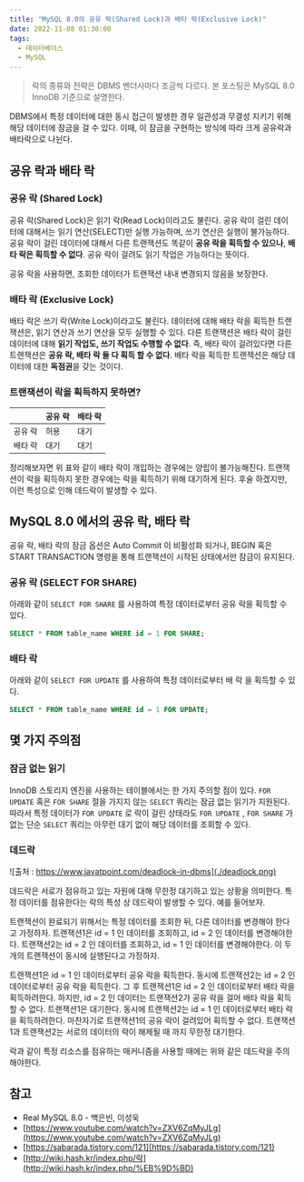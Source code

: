 ```yaml
---
title: "MySQL 8.0의 공유 락(Shared Lock)과 배타 락(Exclusive Lock)"
date: 2022-11-08 01:30:00
tags:
  - 데이터베이스
  - MySQL
---
```


> 락의 종류와 전략은 DBMS 벤더사마다 조금씩 다르다. 본 포스팅은 MySQL 8.0 InnoDB 기준으로 설명한다.

DBMS에서 특정 데이터에 대한 동시 접근이 발생한 경우 일관성과 무결성 지키기 위해 해당 데이터에 잠금을 걸 수 있다. 이때, 이 잠금을 구현하는 방식에 따라 크게 공유락과 배타락으로 나뉜다.

## 공유 락과 배타 락

### 공유 락 (Shared Lock)

공유 락(Shared Lock)은 읽기 락(Read Lock)이라고도 불린다. 공유 락이 걸린 데이터에 대해서는 읽기 연산(SELECT)만 실행 가능하며, 쓰기 연산은 실행이 불가능하다. 공유 락이 걸린 데이터에 대해서 다른 트랜잭션도 똑같이 **공유 락을 획득할 수 있으나**, **배타 락은 획득할 수 없다**. 공유 락이 걸려도 읽기 작업은 가능하다는 뜻이다.

공유 락을 사용하면, 조회한 데이터가 트랜잭션 내내 변경되지 않음을 보장한다.

### 배타 락 (Exclusive Lock)

배타 락은 쓰기 락(Write Lock)이라고도 불린다. 데이터에 대해 배타 락을 획득한 트랜잭션은, 읽기 연산과 쓰기 연산을 모두 실행할 수 있다. 다른 트랜잭션은 배타 락이 걸린 데이터에 대해 **읽기 작업도, 쓰기 작업도 수행할 수 없다**. 즉, 배타 락이 걸려있다면 다른 트랜잭션은 **공유 락, 배타 락 둘 다 획득 할 수 없다**. 배타 락을 획득한 트랜잭션은 해당 데이터에 대한 **독점권**을 갖는 것이다.

### 트랜잭션이 락을 획득하지 못하면?

|         | 공유 락 | 배타 락 |
| ------- | ------- | ------- |
| 공유 락 | 허용    | 대기    |
| 배타 락 | 대기    | 대기    |

정리해보자면 위 표와 같이 배타 락이 개입하는 경우에는 양립이 불가능해진다. 트랜잭션이 락을 획득하지 못한 경우에는 락을 획득하기 위해 대기하게 된다. 후술 하겠지만, 이런 특성으로 인해 데드락이 발생할 수 있다.

## MySQL 8.0 에서의 공유 락, 배타 락

공유 락, 배타 락의 잠금 옵션은 Auto Commit 이 비활성화 되거나, BEGIN 혹은 START TRANSACTION 명령을 통해 트랜잭션이 시작된 상태에서만 잠금이 유지된다.

### 공유 락 (SELECT FOR SHARE)

아래와 같이 `SELECT FOR SHARE` 를 사용하여 특정 데이터로부터 공유 락을 획득할 수 있다.

```sql
SELECT * FROM table_name WHERE id = 1 FOR SHARE;
```

### 배타 락

아래와 같이 `SELECT FOR UPDATE` 를 사용하여 특정 데이터로부터 배 락 을 획득할 수 있다.

```sql
SELECT * FROM table_name WHERE id = 1 FOR UPDATE;
```

## 몇 가지 주의점

### 잠금 없는 읽기

InnoDB 스토리지 엔진을 사용하는 테이블에서는 한 가지 주의할 점이 있다. `FOR UPDATE` 혹은 `FOR SHARE` 절을 가지지 않는 `SELECT` 쿼리는 잠금 없는 읽기가 지원된다. 따라서 특정 데이터가 `FOR UPDATE` 로 락이 걸린 상태라도 `FOR UPDATE` , `FOR SHARE` 가 없는 단순 `SELECT` 쿼리는 아무런 대기 없이 해당 데이터를 조회할 수 있다.

### 데드락

![출처 : https://www.javatpoint.com/deadlock-in-dbms](./deadlock.png)

데드락은 서로가 점유하고 있는 자원에 대해 무한정 대기하고 있는 상황을 의미한다. 특정 데이터를 점유한다는 락의 특성 상 데드락이 발생할 수 있다. 예를 들어보자.

트랜잭션이 완료되기 위해서는 특정 데이터를 조회한 뒤, 다른 데이터를 변경해야 한다고 가정하자. 트랜잭션1은 id = 1 인 데이터를 조회하고, id = 2 인 데이터를 변경해야한다. 트랜잭션2는 id = 2 인 데이터를 조회하고, id = 1 인 데이터를 변경해야한다. 이 두개의 트랜잭션이 동시에 실행된다고 가정하자.

트랜잭션1은 id = 1 인 데이터로부터 공유 락을 획득한다. 동시에 트랜잭션2는 id = 2 인 데이터로부터 공유 락을 획득한다. 그 후 트랜잭션1은 id = 2 인 데이터로부터 배타 락을 획득하려한다. 하지만, id = 2 인 데이터는 트랜잭션2가 공유 락을 걸어 배타 락을 획득할 수 없다. 트랜잭션1은 대기한다. 동시에 트랜잭션2는 id = 1 인 데이터로부터 배타 락을 획득하려한다. 마찬자기로 트랜잭션1의 공유 락이 걸려있어 획득할 수 없다. 트랜잭션1과 트랜잭션2는 서로의 데이터의 락이 해제될 때 까지 무한정 대기한다.

락과 같이 특정 리소스를 점유하는 매커니즘을 사용할 때에는 위와 같은 데드락을 주의해야한다.

## 참고

- Real MySQL 8.0 - 백은빈, 이성욱
- [https://www.youtube.com/watch?v=ZXV6ZqMyJLg](https://www.youtube.com/watch?v=ZXV6ZqMyJLg)
- [https://sabarada.tistory.com/121](https://sabarada.tistory.com/121)
- [http://wiki.hash.kr/index.php/락](http://wiki.hash.kr/index.php/%EB%9D%BD)

